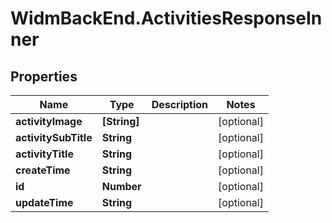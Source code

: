 # WidmBackEnd.ActivitiesResponseInner

## Properties

Name | Type | Description | Notes
------------ | ------------- | ------------- | -------------
**activityImage** | **[String]** |  | [optional] 
**activitySubTitle** | **String** |  | [optional] 
**activityTitle** | **String** |  | [optional] 
**createTime** | **String** |  | [optional] 
**id** | **Number** |  | [optional] 
**updateTime** | **String** |  | [optional] 


